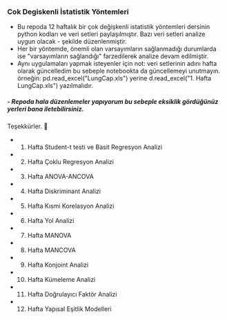 ### Cok Degiskenli İstatistik Yöntemleri
- Bu repoda 12 haftalık bir çok değişkenli istatistik yöntemleri dersinin python kodları ve veri setleri paylaşılmıştır. Bazı veri setleri analize uygun olacak - şekilde düzenlenmiştir. 
- Her bir yöntemde, önemli olan varsayımların sağlanmadığı durumlarda ise "varsayımların sağlandığı" farzedilerek analize devam edilmiştir. 
- Aynı uygulamaları yapmak isteyenler için not:
veri setlerinin adını hafta olarak güncelledim bu sebeple notebookta da güncellemeyi unutmayın. 
örneğin: pd.read_excel("LungCap.xls") yerine d.read_excel("1. Hafta LungCap.xls") yazılmalıdır.

##### - Repoda hala düzenlemeler yapıyorum bu sebeple eksiklik gördüğünüz yerleri bana iletebilirsiniz. 

Teşekkürler. 🤗

- 1. Hafta	     Student-t testi ve Basit Regresyon Analizi
- 2. Hafta	     Çoklu Regresyon Analizi
- 3. Hafta	     ANOVA-ANCOVA
- 4. Hafta	     Diskriminant Analizi
- 5. Hafta	     Kısmi Korelasyon Analizi
- 6. Hafta	     Yol Analizi
- 7. Hafta	     MANOVA
- 8. Hafta 	   MANCOVA
- 9. Hafta 	   Konjoint Analizi
- 10. Hafta	   Kümeleme Analizi
- 11. Hafta	   Doğrulayıcı Faktör Analizi
- 12. Hafta	   Yapısal Eşitlik Modelleri
